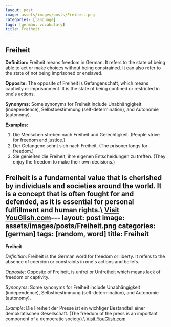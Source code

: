 ```yaml
---
layout: post
image: assets/images/posts/Freiheit.png
categories: [language]
tags: [german, vocabulary]
title: Freiheit
---
```


## Freiheit

**Definition:** Freiheit means freedom in German. It refers to the state of being able to act or make choices without being constrained. It can also refer to the state of not being imprisoned or enslaved.

**Opposite:** The opposite of Freiheit is Gefangenschaft, which means captivity or imprisonment. It is the state of being confined or restricted in one's actions.

**Synonyms:** Some synonyms for Freiheit include Unabhängigkeit (independence), Selbstbestimmung (self-determination), and Autonomie (autonomy).

**Examples:**
1. Die Menschen streben nach Freiheit und Gerechtigkeit. (People strive for freedom and justice.)
2. Der Gefangene sehnt sich nach Freiheit. (The prisoner longs for freedom.)
3. Sie genießen die Freiheit, ihre eigenen Entscheidungen zu treffen. (They enjoy the freedom to make their own decisions.)

Freiheit is a fundamental value that is cherished by individuals and societies around the world. It is a concept that is often fought for and defended, as it is essential for personal fulfillment and human rights.\ <a id="yg-widget-0" class="youglish-widget" data-query="Freiheit" data-lang="german" data-components="8412" data-auto-start="0" data-bkg-color="theme_light" data-title="How%20to%20pronounce%20Freiheit%20in%20German"  rel="nofollow" href="https://youglish.com">Visit YouGlish.com</a><script async src="https://youglish.com/public/emb/widget.js" charset="utf-8"></script>---
layout: post
image: assets/images/posts/Freiheit.png
categories: [german]
tags: [random, word]
title: Freiheit
---

**Freiheit**

*Definition*: Freiheit is the German word for freedom or liberty. It refers to the absence of coercion or constraints in one's actions and beliefs.

*Opposite*: Opposite of Freiheit, is unfrei or Unfreiheit which means lack of freedom or captivity.

*Synonyms*: Some synonyms for Freiheit include Unabhängigkeit (independence), Selbstbestimmung (self-determination), and Autonomie (autonomy).

*Example*: Die Freiheit der Presse ist ein wichtiger Bestandteil einer demokratischen Gesellschaft. (The freedom of the press is an important component of a democratic society).\ <a id="yg-widget-0" class="youglish-widget" data-query="Freiheit" data-lang="german" data-components="8412" data-auto-start="0" data-bkg-color="theme_light" data-title="How%20to%20pronounce%20Freiheit%20in%20German"  rel="nofollow" href="https://youglish.com">Visit YouGlish.com</a><script async src="https://youglish.com/public/emb/widget.js" charset="utf-8"></script>